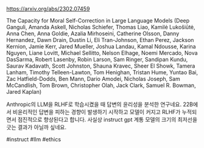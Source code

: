 https://arxiv.org/abs/2302.07459

The Capacity for Moral Self-Correction in Large Language Models (Deep Ganguli, Amanda Askell, Nicholas Schiefer, Thomas Liao, Kamilė Lukošiūtė, Anna Chen, Anna Goldie, Azalia Mirhoseini, Catherine Olsson, Danny Hernandez, Dawn Drain, Dustin Li, Eli Tran-Johnson, Ethan Perez, Jackson Kernion, Jamie Kerr, Jared Mueller, Joshua Landau, Kamal Ndousse, Karina Nguyen, Liane Lovitt, Michael Sellitto, Nelson Elhage, Noemi Mercado, Nova DasSarma, Robert Lasenby, Robin Larson, Sam Ringer, Sandipan Kundu, Saurav Kadavath, Scott Johnston, Shauna Kravec, Sheer El Showk, Tamera Lanham, Timothy Telleen-Lawton, Tom Henighan, Tristan Hume, Yuntao Bai, Zac Hatfield-Dodds, Ben Mann, Dario Amodei, Nicholas Joseph, Sam McCandlish, Tom Brown, Christopher Olah, Jack Clark, Samuel R. Bowman, Jared Kaplan)

Anthropic의 LLM을 RLHF로 학습시켰을 때 답변의 윤리성을 분석한 연구네요. 22B에서 비윤리적인 답변을 피하는 경향이 발생하기 시작하고 모델이 커지고 RLHF가 누적되면서 점진적으로 향상된다고 합니다. 사실상 instruct gpt 계통 모델의 크기의 최저선을 긋는 결과가 아닐까 싶네요.

#instruct #llm #ethics